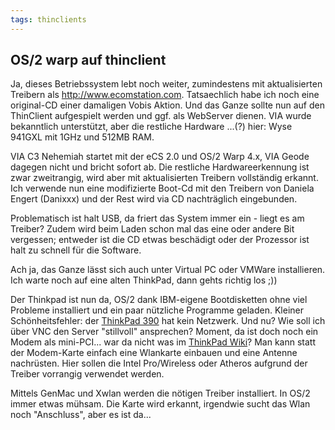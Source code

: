 ```yaml
---
tags: thinclients
---
```

## OS/2 warp auf thinclient
Ja, dieses Betriebssystem lebt noch weiter, zumindestens mit aktualisierten Treibern als <http://www.ecomstation.com>.
Tatsaechlich habe ich noch eine original-CD einer damaligen Vobis Aktion. Und das Ganze sollte nun auf den ThinClient aufgespielt werden und ggf. als WebServer dienen.
VIA wurde bekanntlich unterstützt, aber die restliche Hardware ...(?) hier: Wyse 941GXL mit 1GHz und 512MB RAM.

VIA C3 Nehemiah startet mit der eCS 2.0 und OS/2 Warp 4.x, VIA Geode dagegen nicht und bricht sofort ab. Die restliche Hardwareerkennung ist zwar zweitrangig, wird aber mit aktualisierten Treibern vollständig erkannt. Ich verwende nun eine modifizierte Boot-Cd mit den Treibern von Daniela Engert (Danixxx) und der Rest wird via CD nachträglich eingebunden.

Problematisch ist halt USB, da friert das System immer ein - liegt es am Treiber?
Zudem wird beim Laden schon mal das eine oder andere Bit vergessen; entweder ist die CD etwas beschädigt oder der Prozessor ist halt zu schnell für die Software.

Ach ja, das Ganze lässt sich auch unter Virtual PC oder VMWare installieren. Ich warte noch auf eine alten ThinkPad, dann gehts richtig los ;))

Der Thinkpad ist nun da, OS/2 dank IBM-eigene Bootdisketten ohne viel Probleme installiert und ein paar nützliche Programme geladen. Kleiner Schönheitsfehler: der [ThinkPad 390](http://thinkwiki.de/390) hat kein Netzwerk. Und nu? Wie soll ich über VNC den Server "stillvoll" ansprechen?
Moment, da ist doch noch ein Modem als mini-PCI... war da nicht was im [ThinkPad Wiki](http://thinkwiki.de/WLAN_nachr%C3%BCsten)?
Man kann statt der Modem-Karte einfach eine Wlankarte einbauen und eine Antenne nachrüsten. Hier sollen die Intel Pro/Wireless oder Atheros aufgrund der Treiber vorrangig verwendet werden.

Mittels GenMac und Xwlan werden die nötigen Treiber installiert. In OS/2 immer etwas mühsam. Die Karte wird erkannt, irgendwie sucht das Wlan noch "Anschluss", aber es ist da...
